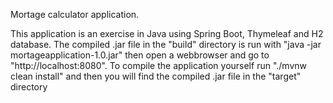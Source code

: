 Mortage calculator application.

This application is an exercise in Java using Spring Boot, Thymeleaf and H2 database.
The compiled .jar file in the "build" directory is run with "java -jar mortageapplication-1.0.jar" 
then open a webbrowser and go to "http://localhost:8080".
To compile the application yourself run "./mvnw clean install" and then you will find the compiled .jar file in the "target" directory

